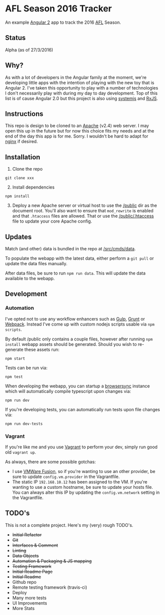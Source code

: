 # AFL Season 2016 Tracker

An example [Angular 2](https://angular.io/) app to track the 2016 [AFL](http://afl.com.au) Season.

## Status

Alpha (as of 27/3/2016)

## Why?

As with a lot of developers in the Angular family at the moment, we're developing little apps with the intention of playing with the new toy that is Angular 2. I've taken this opportunity to play with a number of technologies I don't necessarily play with during my day to day development. Top of this list is of cause Angular 2.0 but this project is also using [systemjs](https://github.com/systemjs/systemjs) and [RxJS](http://reactivex.io/rxjs/).

## Instructions

This repo is design to be cloned to an [Apache](https://httpd.apache.org/) (v2.4) web server. I may open this up in the future but for now this choice fits my needs and at the end of the day this app is for me. Sorry. I wouldn't be hard to adapt for [nginx](http://nginx.org/en/) if desired.

## Installation

1. Clone the repo
```
git clone xxx
```

2. Install dependencies
```
npm install
```

3. Deploy a new Apache server or virtual host to use the [/public](public) dir as the document root. You'll also want to ensure that `mod_rewrite` is enabled and that `.htaccess` files are allowed. That or use the [/public/.htaccess](public/.htaccess) file to update your core Apache config.

## Updates

Match (and other) data is bundled in the repo at [/src/cmds/data](src/cmds/data).

To populate the webapp with the latest data, either perform a `git pull` or update the data files manually.

After data files, be sure to run `npm run data`. This will update the data available to the webapp.

## Development

### Automation

I've opted not to use any workflow enhancers such as [Gulp](http://gulpjs.com/), [Grunt](http://gruntjs.com/) or [Webpack](https://webpack.github.io/). Instead I've come up with custom nodejs scripts usable via `npm scripts`.

By default /public only contains a couple files, however after running `npm install` webapp assets should be generated. Should you wish to re-generate these assets run:
```
npm start
```

Tests can be run via:
```
npm test
```

When developing the webapp, you can startup a [browsersync](https://www.browsersync.io/) instance which will automatically compile typescript upon changes via:
```
npm run dev
```

If you're developing tests, you can automatically run tests upon file changes via:
```
npm run dev-tests
```

### Vagrant

If you're like me and you use [Vagrant](https://www.vagrantup.com/) to perform your dev, simply run good old `vagrant up`.

As always, there are some possible gotchas:

- I use [VMWare Fusion](http://www.vmware.com/au/products/fusion), so if you're wanting to use an other provider, be sure to update `config.vm.provider` in the Vagrantfile.
- The static IP `192.168.10.12` has been assigned to the VM. If you're wanting to use a custom hostname, be sure to update your hosts file. You can always alter this IP by updating the `config.vm.network` setting in the Vagrantfile.

## TODO's

This is not a complete project. Here's my (very) rough TODO's.

- ~~Initial Refactor~~
- ~~Git~~
- ~~Interfaces & Comment~~
- ~~Linting~~
- ~~Data Objects~~
- ~~Automation & Packaging & JS mapping~~
- ~~Testing Framework~~
- ~~Initial Readme Page~~
- ~~Initial Readme~~
- Github repo
- Remote testing framework (travis-ci)
- Deploy
- Many more tests
- UI Improvements
- More Stats
